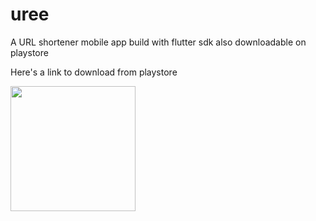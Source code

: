 # uree

A URL shortener mobile app build with flutter sdk
also downloadable on playstore

Here's a link to download from playstore

<image width="200" src="https://raw.githubusercontent.com/samuelezedi/flutter_drawing_app/master/assets/images/uree-1.png">
